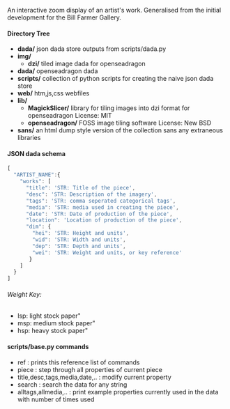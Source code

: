 An interactive zoom display of an artist's work.
Generalised from the initial development for the Bill Farmer Gallery.


#### Directory Tree
* **dada/**
  json dada store outputs from scripts/dada.py
* **img/**
  * **dzi/**
  tiled image dada for openseadragon
* **dada/**
  openseadragon dada
* **scripts/**
  collection of python scripts for creating the naive json dada store
*  **web/**
  htm,js,css webfiles
* **lib/**
  * **MagickSlicer/**
    library for tiling images into dzi format for openseadragon
    License: MIT
  * **openseadragon/**
    FOSS image tiling software
    License: New BSD
* **sans/**
  an html dump style version of the collection sans any extraneous libraries



#### JSON dada schema
```javascript
[
  "ARTIST_NAME":{
    "works": [
      "title": 'STR: Title of the piece',
      "desc": 'STR: Description of the imagery',
      "tags": 'STR: comma seperated categorical tags',
      "media": 'STR: media used in creating the piece',
      "date": 'STR: Date of production of the piece',
      "location": 'Location of production of the piece',
      "dim": {
        "hei": 'STR: Height and units',
        "wid": 'STR: Width and units',
        "dep": 'STR: Depth and units',
        "wei": 'STR: Weight and units, or key reference'
       }
    ]
  }
]
```
###### Weight Key:
* lsp: light stock paper"
* msp: medium stock paper"
* hsp: heavy stock paper"

#### scripts/base.py commands 
* ref : prints this reference list of commands
* piece : step through all properties of current piece
* title,desc,tags,media,date,.. : modify current property
* search : search the data for any string
* alltags,allmedia,.. : print example properties currently used in the data with number of times used

